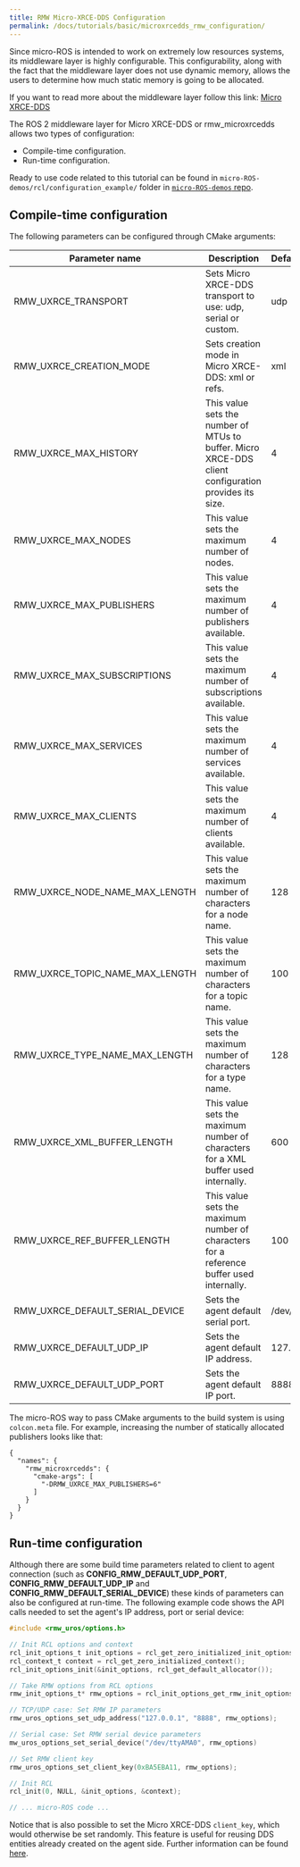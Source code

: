 ```yaml
---
title: RMW Micro-XRCE-DDS Configuration
permalink: /docs/tutorials/basic/microxrcedds_rmw_configuration/
---
```


Since micro-ROS is intended to work on extremely low resources systems, its middleware layer is highly configurable. This configurability, along with the fact that the middleware layer does not use dynamic memory, allows the users to determine how much static memory is going to be allocated.

If you want to read more about the middleware layer follow this link: [Micro XRCE-DDS](https://micro-xrce-dds.readthedocs.io/en/latest/)

The ROS 2 middleware layer for Micro XRCE-DDS or rmw_microxrcedds allows two types of configuration:
- Compile-time configuration.
- Run-time configuration.

Ready to use code related to this tutorial can be found in `micro-ROS-demos/rcl/configuration_example/` folder in [`micro-ROS-demos` repo](https://github.com/micro-ROS/micro-ROS-demos/tree/dashing/rcl/configuration_example).

## Compile-time configuration

The following parameters can be configured through CMake arguments:

<!-- TODO: Related errors (FAQ) -->

| Parameter name | Description |  Default value |
| - | - | - |
| RMW_UXRCE_TRANSPORT | Sets Micro XRCE-DDS transport to use: udp, serial or custom. | udp |
| RMW_UXRCE_CREATION_MODE | Sets creation mode in Micro XRCE-DDS: xml or refs. | xml |
| RMW_UXRCE_MAX_HISTORY | This value sets the number of MTUs to buffer. Micro XRCE-DDS client configuration provides its size. | 4 |
| RMW_UXRCE_MAX_NODES | This value sets the maximum number of nodes. | 4 |
| RMW_UXRCE_MAX_PUBLISHERS | This value sets the maximum number of publishers available. | 4 |
| RMW_UXRCE_MAX_SUBSCRIPTIONS | This value sets the maximum number of subscriptions available. | 4 |
| RMW_UXRCE_MAX_SERVICES | This value sets the maximum number of services available. | 4 |
| RMW_UXRCE_MAX_CLIENTS | This value sets the maximum number of clients available. | 4 |
| RMW_UXRCE_NODE_NAME_MAX_LENGTH | This value sets the maximum number of characters for a node name. | 128 |
| RMW_UXRCE_TOPIC_NAME_MAX_LENGTH | This value sets the maximum number of characters for a topic name. | 100 |
| RMW_UXRCE_TYPE_NAME_MAX_LENGTH | This value sets the maximum number of characters for a type name. | 128 |
| RMW_UXRCE_XML_BUFFER_LENGTH | This value sets the maximum number of characters for a XML buffer used internally. | 600 |
| RMW_UXRCE_REF_BUFFER_LENGTH | This value sets the maximum number of characters for a reference buffer used internally. | 100 |
| RMW_UXRCE_DEFAULT_SERIAL_DEVICE | Sets the agent default serial port. | /dev/ttyAMA0 |
| RMW_UXRCE_DEFAULT_UDP_IP | Sets the agent default IP address. | 127.0.0.1 |
| RMW_UXRCE_DEFAULT_UDP_PORT | Sets the agent default IP port. | 8888 |

The micro-ROS way to pass CMake arguments to the build system is using `colcon.meta` file. For example, increasing the number of statically allocated publishers looks like that:

```
{ 
  "names": {
    "rmw_microxrcedds": { 
      "cmake-args": [ 
        "-DRMW_UXRCE_MAX_PUBLISHERS=6" 
      ] 
    }
  }
}
```

## Run-time configuration

Although there are some build time parameters related to client to agent connection (such as **CONFIG_RMW_DEFAULT_UDP_PORT**, **CONFIG_RMW_DEFAULT_UDP_IP** and **CONFIG_RMW_DEFAULT_SERIAL_DEVICE**) these kinds of parameters can also be configured at run-time. The following example code shows the API calls needed to set the agent's IP address, port or serial device:

```c 
#include <rmw_uros/options.h>

// Init RCL options and context
rcl_init_options_t init_options = rcl_get_zero_initialized_init_options();
rcl_context_t context = rcl_get_zero_initialized_context();
rcl_init_options_init(&init_options, rcl_get_default_allocator());

// Take RMW options from RCL options
rmw_init_options_t* rmw_options = rcl_init_options_get_rmw_init_options(&init_options);

// TCP/UDP case: Set RMW IP parameters
rmw_uros_options_set_udp_address("127.0.0.1", "8888", rmw_options);

// Serial case: Set RMW serial device parameters
mw_uros_options_set_serial_device("/dev/ttyAMA0", rmw_options)

// Set RMW client key
rmw_uros_options_set_client_key(0xBA5EBA11, rmw_options);

// Init RCL
rcl_init(0, NULL, &init_options, &context);

// ... micro-ROS code ...
```

Notice that is also possible to set the Micro XRCE-DDS `client_key`, which would otherwise be set randomly. This feature is useful for reusing DDS entities already created on the agent side. Further information can be found [here](https://micro-xrce-dds.readthedocs.io/en/latest/deployment.html#configurate-the-publisher).
